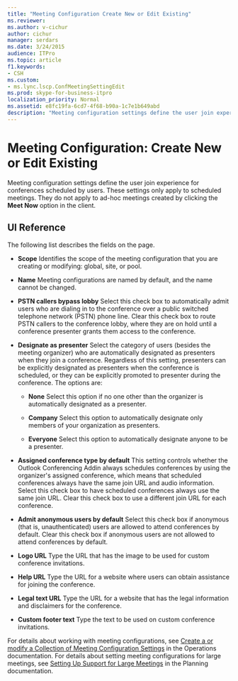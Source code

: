 ```yaml
---
title: "Meeting Configuration Create New or Edit Existing"
ms.reviewer: 
ms.author: v-cichur
author: cichur
manager: serdars
ms.date: 3/24/2015
audience: ITPro
ms.topic: article
f1.keywords:
- CSH
ms.custom:
- ms.lync.lscp.ConfMeetingSettingEdit
ms.prod: skype-for-business-itpro
localization_priority: Normal
ms.assetid: e8fc19fa-6cd7-4f68-b90a-1c7e1b649abd
description: "Meeting configuration settings define the user join experience for conferences scheduled by users. These settings only apply to scheduled meetings. They do not apply to ad-hoc meetings created by clicking the Meet Now option in the client."
---
```


# Meeting Configuration: Create New or Edit Existing

Meeting configuration settings define the user join experience for conferences scheduled by users. These settings only apply to scheduled meetings. They do not apply to ad-hoc meetings created by clicking the **Meet Now** option in the client.

## UI Reference

The following list describes the fields on the page.

- **Scope** Identifies the scope of the meeting configuration that you are creating or modifying: global, site, or pool.

- **Name** Meeting configurations are named by default, and the name cannot be changed.

- **PSTN callers bypass lobby** Select this check box to automatically admit users who are dialing in to the conference over a public switched telephone network (PSTN) phone line. Clear this check box to route PSTN callers to the conference lobby, where they are on hold until a conference presenter grants them access to the conference.

- **Designate as presenter** Select the category of users (besides the meeting organizer) who are automatically designated as presenters when they join a conference. Regardless of this setting, presenters can be explicitly designated as presenters when the conference is scheduled, or they can be explicitly promoted to presenter during the conference. The options are:

  - **None** Select this option if no one other than the organizer is automatically designated as a presenter.

  - **Company** Select this option to automatically designate only members of your organization as presenters.

  - **Everyone** Select this option to automatically designate anyone to be a presenter.

- **Assigned conference type by default** This setting controls whether the Outlook Conferencing Addin always schedules conferences by using the organizer's assigned conference, which means that scheduled conferences always have the same join URL and audio information. Select this check box to have scheduled conferences always use the same join URL. Clear this check box to use a different join URL for each conference.

- **Admit anonymous users by default** Select this check box if anonymous (that is, unauthenticated) users are allowed to attend conferences by default. Clear this check box if anonymous users are not allowed to attend conferences by default.

- **Logo URL** Type the URL that has the image to be used for custom conference invitations.

- **Help URL** Type the URL for a website where users can obtain assistance for joining the conference.

- **Legal text URL** Type the URL for a website that has the legal information and disclaimers for the conference.

- **Custom footer text** Type the text to be used on custom conference invitations.

For details about working with meeting configurations, see [Create a or modify a Collection of Meeting Configuration Settings](https://technet.microsoft.com/library/ce6773c1-a0d5-4405-8e32-33a6f3a46a1a.aspx) in the Operations documentation. For details about setting meeting configurations for large meetings, see [Setting Up Support for Large Meetings](https://technet.microsoft.com/library/8e22d34b-b395-408d-9d48-8f2a3abe9513.aspx) in the Planning documentation.



